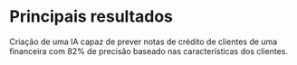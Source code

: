 # Principais resultados
Criação de uma IA capaz de prever notas de crédito de clientes de uma financeira com 82% de precisão baseado
nas características dos clientes.